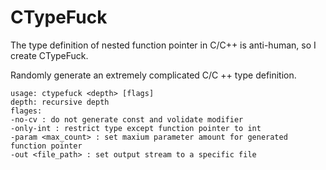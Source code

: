 # CTypeFuck
The type definition of nested function pointer in C/C++ is anti-human, so I create CTypeFuck.

Randomly generate an extremely complicated C/C ++ type definition.
```
usage: ctypefuck <depth> [flags]
depth: recursive depth
flages:
-no-cv : do not generate const and volidate modifier
-only-int : restrict type except function pointer to int
-param <max_count> : set maxium parameter amount for generated function pointer
-out <file_path> : set output stream to a specific file
```